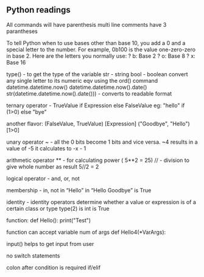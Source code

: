 Python readings
----------------

All commands will have parenthesis
multi line comments have 3 parantheses

To tell Python when to use bases other than base 10, you add a 0 and a special
letter to the number. For example, 0b100 is the value one-zero-zero in
base 2. Here are the letters you normally use:
? b: Base 2
? o: Base 8
? x: Base 16

type() - to get the type of the variable
str - string 
bool - boolean
convert any single letter to its numeric eqv using the ord() command
datetime.datetime.now()
datetime.datetime.now().date()
str(datetime.datetime.now().date())) - converts to readable format 

ternary operator - TrueValue if Expression else FalseValue
eg: "hello" if (1>0) else "bye"

another flavor: (FalseValue, TrueValue) [Expression]
("Goodbye", "Hello")[1>0]

unary operator
~ - all the 0 bits become 1 bits and vice versa. ~4 results in a value of -5
it calculates to -x - 1

arithmetic operator
** - for calculating power ( 5**2 = 25)
// - division to give whole number as result 5//2 = 2

logical operator - and, or, not

membership - in, not in “Hello” in “Hello Goodbye” is True

identity - identity operators determine whether a value or expression is of a certain class or type
type(2) is int is True

function:
def Hello():
	print("Test")
	
function can accept variable num of args
def Hello4(*VarArgs):

input() helps to get input from user
	
no switch statements

colon after condition is required
if/elif
